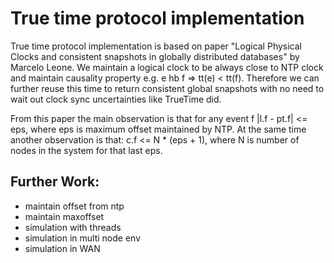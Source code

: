 # True time protocol implementation

True time protocol implementation is based on paper "Logical Physical Clocks
and consistent snapshots in globally distributed databases" by Marcelo Leone.
We maintain a logical clock to be always close to NTP clock and maintain
causality property e.g. e hb f => tt(e) < tt(f). Therefore we can further
reuse this time to return consistent global snapshots with no need to wait out
clock sync uncertainties like TrueTime did.

From this paper the main observation is that for any event f
|l.f - pt.f| <= eps, where eps is maximum offset maintained by NTP. At the same
time another observation is that: c.f <= N * (eps + 1), where N is number of nodes in the system for that last eps.


Further Work:
-------------

- maintain offset from ntp
- maintain maxoffset
- simulation with threads
- simulation in multi node env
- simulation in WAN
